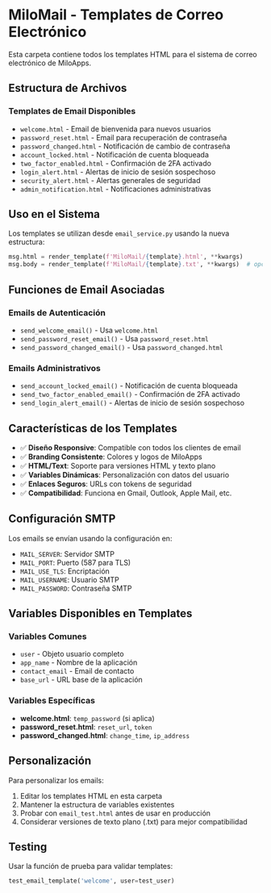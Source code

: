 # MiloMail - Templates de Correo Electrónico

Esta carpeta contiene todos los templates HTML para el sistema de correo electrónico de MiloApps.

## Estructura de Archivos

### Templates de Email Disponibles

- `welcome.html` - Email de bienvenida para nuevos usuarios
- `password_reset.html` - Email para recuperación de contraseña
- `password_changed.html` - Notificación de cambio de contraseña
- `account_locked.html` - Notificación de cuenta bloqueada
- `two_factor_enabled.html` - Confirmación de 2FA activado
- `login_alert.html` - Alertas de inicio de sesión sospechoso
- `security_alert.html` - Alertas generales de seguridad
- `admin_notification.html` - Notificaciones administrativas

## Uso en el Sistema

Los templates se utilizan desde `email_service.py` usando la nueva estructura:

```python
msg.html = render_template(f'MiloMail/{template}.html', **kwargs)
msg.body = render_template(f'MiloMail/{template}.txt', **kwargs)  # opcional
```

## Funciones de Email Asociadas

### Emails de Autenticación

- `send_welcome_email()` - Usa `welcome.html`
- `send_password_reset_email()` - Usa `password_reset.html`
- `send_password_changed_email()` - Usa `password_changed.html`

### Emails Administrativos

- `send_account_locked_email()` - Notificación de cuenta bloqueada
- `send_two_factor_enabled_email()` - Confirmación de 2FA activado
- `send_login_alert_email()` - Alertas de inicio de sesión sospechoso

## Características de los Templates

- ✅ **Diseño Responsive**: Compatible con todos los clientes de email
- ✅ **Branding Consistente**: Colores y logos de MiloApps
- ✅ **HTML/Text**: Soporte para versiones HTML y texto plano
- ✅ **Variables Dinámicas**: Personalización con datos del usuario
- ✅ **Enlaces Seguros**: URLs con tokens de seguridad
- ✅ **Compatibilidad**: Funciona en Gmail, Outlook, Apple Mail, etc.

## Configuración SMTP

Los emails se envían usando la configuración en:

- `MAIL_SERVER`: Servidor SMTP
- `MAIL_PORT`: Puerto (587 para TLS)
- `MAIL_USE_TLS`: Encriptación
- `MAIL_USERNAME`: Usuario SMTP
- `MAIL_PASSWORD`: Contraseña SMTP

## Variables Disponibles en Templates

### Variables Comunes

- `user` - Objeto usuario completo
- `app_name` - Nombre de la aplicación
- `contact_email` - Email de contacto
- `base_url` - URL base de la aplicación

### Variables Específicas

- **welcome.html**: `temp_password` (si aplica)
- **password_reset.html**: `reset_url`, `token`
- **password_changed.html**: `change_time`, `ip_address`

## Personalización

Para personalizar los emails:

1. Editar los templates HTML en esta carpeta
2. Mantener la estructura de variables existentes
3. Probar con `email_test.html` antes de usar en producción
4. Considerar versiones de texto plano (.txt) para mejor compatibilidad

## Testing

Usar la función de prueba para validar templates:

```python
test_email_template('welcome', user=test_user)
```
